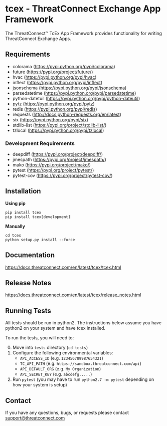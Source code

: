 # tcex - ThreatConnect Exchange App Framework

The ThreatConnect&trade; TcEx App Framework provides functionality for writing ThreatConnect Exchange Apps.

## Requirements

 * colorama (https://pypi.python.org/pypi/colorama)
 * future (https://pypi.org/project/future/)
 * hvac (https://pypi.python.org/pypi/hvac)
 * inflect (https://pypi.python.org/pypi/inflect)
 * jsonschema (https://pypi.python.org/pypi/jsonschema)
 * parsedatetime (https://pypi.python.org/pypi/parsedatetime)
 * python-datetuil (https://pypi.python.org/pypi/python-dateutil)
 * pytz (https://pypi.python.org/pypi/pytz)
 * redis (https://pypi.python.org/pypi/redis)
 * requests (http://docs.python-requests.org/en/latest)
 * six (https://pypi.python.org/pypi/six)
 * stdlib-list (https://pypi.org/project/stdlib-list/)
 * tzlocal (https://pypi.python.org/pypi/tzlocal)

### Development Requirements

 * deepdiff (https://pypi.org/project/deepdiff/)
 * jmespath (https://pypi.org/project/jmespath/)
 * mako (https://pypi.org/project/mako/)
 * pytest (https://pypi.org/project/pytest/)
 * pytest-cov (https://pypi.org/project/pytest-cov/)

## Installation

**Using pip**

```
pip install tcex
pip install tcex[development]
```

**Manually**

```
cd tcex
python setup.py install --force
```

## Documentation

https://docs.threatconnect.com/en/latest/tcex/tcex.html

## Release Notes

https://docs.threatconnect.com/en/latest/tcex/release_notes.html

## Running Tests

All tests should be run in python2. The instructions below assume you have python2 on your system and have tcex installed.

To run the tests, you will need to:

0. Move into `tests` directory (`cd tests`)
1. Configure the following environmental variables:
   - `API_ACCESS_ID` (e.g. `123456789987654321`)
   - `TC_API_PATH` (e.g. `https://sandbox.threatconnect.com/api`)
   - `API_DEFAULT_ORG` (e.g. `My Organization`)
   - `API_SECRET_KEY` (e.g. `abcdefg.....`)
2. Run `pytest` (you may have to run `python2.7 -m pytest` depending on how your system is setup)

## Contact

If you have any questions, bugs, or requests please contact support@threatconnect.com
